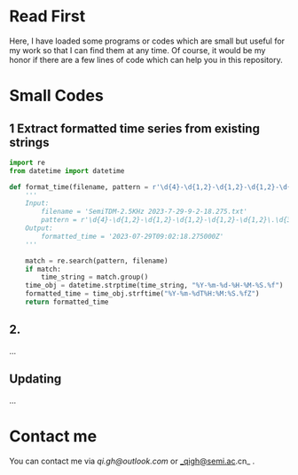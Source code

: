 # Read First
Here, I have loaded some programs or codes which are small but useful for my work so that I can find them at any time.  Of course, it would be my honor if there are a few lines of code which can help you in this repository.

# Small Codes

## 1 Extract formatted time series from existing strings

```python
import re
from datetime import datetime

def format_time(filename, pattern = r'\d{4}-\d{1,2}-\d{1,2}-\d{1,2}-\d{1,2}-\d{1,2}\.\d{3}'):
    '''
    Input:
        filename = 'SemiTDM-2.5KHz 2023-7-29-9-2-18.275.txt'
        pattern = r'\d{4}-\d{1,2}-\d{1,2}-\d{1,2}-\d{1,2}-\d{1,2}\.\d{3}'
    Output:
        formatted_time = '2023-07-29T09:02:18.275000Z'
    '''

    match = re.search(pattern, filename)
    if match:
        time_string = match.group()
    time_obj = datetime.strptime(time_string, "%Y-%m-%d-%H-%M-%S.%f")  #  Use **strptime** to parse the input time string
    formatted_time = time_obj.strftime("%Y-%m-%dT%H:%M:%S.%fZ")        #  Format to target format using **strftime**
    return formatted_time
```

## 2.

...

## Updating

...

# Contact me
You can contact me via _qi.gh@outlook.com_ or _qigh@semi.ac.cn_  .
